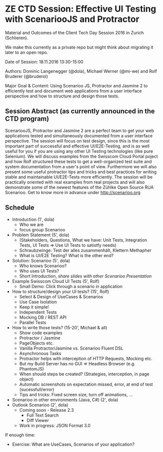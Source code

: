 # ZE CTD Session: Effective UI Testing with ScenariooJS and Protractor

Material and Outcomes of the Client Tech Day Session 2016 in Zurich (Schlieren).

We make this currently as a private repo but might think about migrating it later to an open repo.

Date of Session: 18.11.2016 13:30-15:00

Authors: Dominic Langenegger (@dola), Michael Werner (@mi-we) and Rolf Bruderer (@bruderol)

Major Goal & Content: Using Scenarioo JS, Protractor and Jasmine 2 to efficiently test and document web applications from a user interface perspective and how to structure and design those tests.

## Session Abstract (as currently announced in the CTD program)

ScenariooJS, Protractor and Jasmine 2 are a perfect team to get your web applications tested and simultaneously documented from a user interface perspective. The session will focus on test design, since this is the most 
important part of successful and effective UI/E2E-Testing, and is as well useful for you if you are using any other UI Testing technologies (like pure Selenium). We will discuss examples from the Swisscom Cloud Portal poject and how Rolf structured these tests to get a well-organized test suite and system documentation from a user's point of view. Furthermore we will also present some useful 
protractor tips and tricks and best practices for writing stable and maintainable UI/E2E-Tests 
more efficiently. The session will be practically oriented with real examples from real projects 
and will also demonstrate some of the newest features of the Zühlke Open Source RUA Scenarioo. 
Get to know more in advance under http://scenarioo.org

## Schedule

 - Introduction (1', dola)
     - Who we are
     - focus group Scenarioo
 - Problem Statement (5', dola)
   - (Stakeholders, Questions, What we have: Unit Tests, Integration Tests, UI Tests => Use UI Tests to satistfy needs)
   - Schraubzwinge: Test der alles zusammenhält, Klettern Methapher
   - What is UI/E2E Testing? What is the other end?
 - Solution: Scenarioo (5', dola)
   - Who knows Scenarioo?
   - Who uses UI Tests?
   - Short Introduction, _share slides with other Scenarioo Presentation_
 - Example Swisscom Cloud UI Tests (5', Rolf)
    - Small Demo: Click through a scenario in application
 - How to structure/design your UI tests? (15', Rolf)    
	- Select & Design of UseCases & Scenarios	
	- Use Case Isolation
	- Keep it simple!	
	- Independent Tests
	- Mocking DB / REST API
	- Parallel Tests
 - How to write those tests? (15-20', Michael & all)
   - Show code examples
   - Protractor / Jasmine
   - PageObjects etc.
   - Vanilla Protractor/Jasmine vs. Scenarioo Fluent DSL
   - Asynchronous Tasks
   - Protractor helps with interception of HTTP Requests, Mocking etc.
   - But my Build Server has no GUI => Headless Browser (e.g. PhantomJS)
   - When should steps be created? (Strategies, interception, in page object)
   - Automatic screenshots on expectation missed, error, at end of test (sucessfull/error)
   - Tips and tricks: Fixed screen size, turn off animations, ...
 - Scenarioo in other environments (Java, C#) (2', dola)
 - Outlook Scenarioo (2', dola)
    - Coming soon - Release 2.3
       - Full Text Search
       - Diff Viewer
	- Work in progress: JSON Format 3.0

If enough time:
 - Exercise: What are UseCases, Scenarios of your application?
